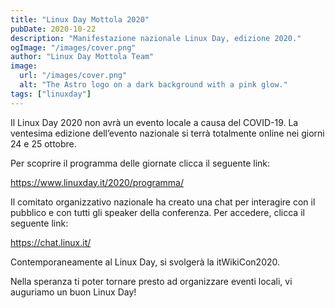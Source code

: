 ```yaml
---
title: "Linux Day Mottola 2020"
pubDate: 2020-10-22
description: "Manifestazione nazionale Linux Day, edizione 2020."
ogImage: "/images/cover.png"
author: "Linux Day Mottola Team"
image:
  url: "/images/cover.png"
  alt: "The Astro logo on a dark background with a pink glow."
tags: ["linuxday"]
---
```

Il Linux Day 2020 non avrà un evento locale a causa del COVID-19. La ventesima edizione dell’evento nazionale si terrà totalmente online nei giorni 24 e 25 ottobre.

Per scoprire il programma delle giornate clicca il seguente link:

https://www.linuxday.it/2020/programma/

Il comitato organizzativo nazionale ha creato una chat per interagire con il pubblico e con tutti gli speaker della conferenza. Per accedere, clicca il seguente link:

https://chat.linux.it/

Contemporaneamente al Linux Day, si svolgerà la itWikiCon2020.

Nella speranza ti poter tornare presto ad organizzare eventi locali, vi auguriamo un buon Linux Day!